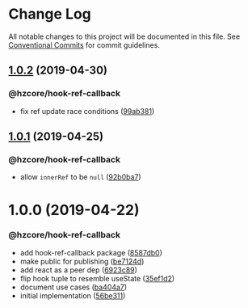 # Change Log

All notable changes to this project will be documented in this file.
See [Conventional Commits](https://conventionalcommits.org) for commit guidelines.

## [1.0.2](https://github.com/hzdg/hz-core/compare/@hzcore/hook-ref-callback@1.0.1...@hzcore/hook-ref-callback@1.0.2) (2019-04-30)


### @hzcore/hook-ref-callback

* fix ref update race conditions ([99ab381](https://github.com/hzdg/hz-core/commit/99ab381))


## [1.0.1](https://github.com/hzdg/hz-core/compare/@hzcore/hook-ref-callback@1.0.0...@hzcore/hook-ref-callback@1.0.1) (2019-04-25)


### @hzcore/hook-ref-callback

* allow `innerRef` to be `null` ([92b0ba7](https://github.com/hzdg/hz-core/commit/92b0ba7))


# 1.0.0 (2019-04-22)


### @hzcore/hook-ref-callback

* add hook-ref-callback package ([8587db0](https://github.com/hzdg/hz-core/commit/8587db0))
* make public for publishing ([be7124d](https://github.com/hzdg/hz-core/commit/be7124d))
* add react as a peer dep ([6923c89](https://github.com/hzdg/hz-core/commit/6923c89))
* flip hook tuple to resemble useState ([35ef1d2](https://github.com/hzdg/hz-core/commit/35ef1d2))
* document use cases ([ba404a7](https://github.com/hzdg/hz-core/commit/ba404a7))
* initial implementation ([56be311](https://github.com/hzdg/hz-core/commit/56be311))
